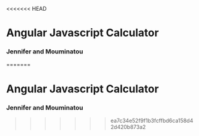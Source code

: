 <<<<<<< HEAD
# Angular Javascript Calculator

### Jennifer and Mouminatou
=======
# Angular Javascript Calculator

### Jennifer and Mouminatou
>>>>>>> ea7c34e52f9f1b3fcffbd6ca158d42d420b873a2
